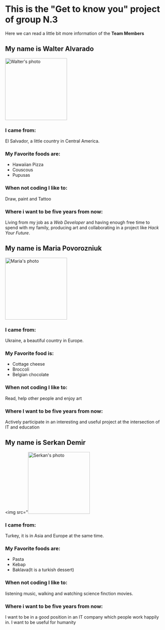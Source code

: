 # This is the "Get to know you" project of group N.3

Here we can read a little bit more information of the **Team Members**

## My name is **Walter Alvarado**

<img src="https://i.ibb.co/mybcrSh/Bio1.jpg" alt="Walter's photo" width="200"/>

### I came from:

El Salvador, a little country in Central America.

### My Favorite foods are:

- Hawaiian Pizza
- Couscous
- Pupusas

### When not coding I like to:

Draw, paint and Tattoo

### Where i want to be five years from now:

Living from my job as a _Web Developer_ and having enough free time to spend with my family, producing art and collaborating in a project like _Hack Your Future_.


## My name is **Maria Povorozniuk**

<img src="https://avatars.githubusercontent.com/u/78384864?s=400&u=02d2c90bde51f2c60bc069ee76c31b83c1e74cdc&v=4" alt="Maria's photo" width="200"/>

### I came from:
Ukraine, a beautiful country in Europe.

### My Favorite food is:

- Cottage cheese
- Broccoli
- Belgian chocolate

### When not coding I like to:

Read, help other people and enjoy art

### Where I want to be five years from now:

Actively participate in an interesting and useful project at the intersection of IT and education

## My name is **Serkan Demir**

<img src="<img src="https://avatars.githubusercontent.com/u/74192237?s=60&v=4" alt="Serkan's photo" width="200"/>

### I came from:

Turkey, it is in Asia and Europe at the same time. 


### My Favorite foods are:

- Pasta
- Kebap
- Baklava(It is a turkish dessert)

### When not coding I like to:

listening music, walking and watching science finction movies.

### Where i want to be five years from now:

I want to be in a good position in an IT company which people work happily in. I want to be useful  for humanity

